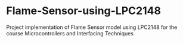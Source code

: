 # Flame-Sensor-using-LPC2148
Project implementation of Flame Sensor model using LPC2148 for the course Microcontrollers and Interfacing Techniques 
